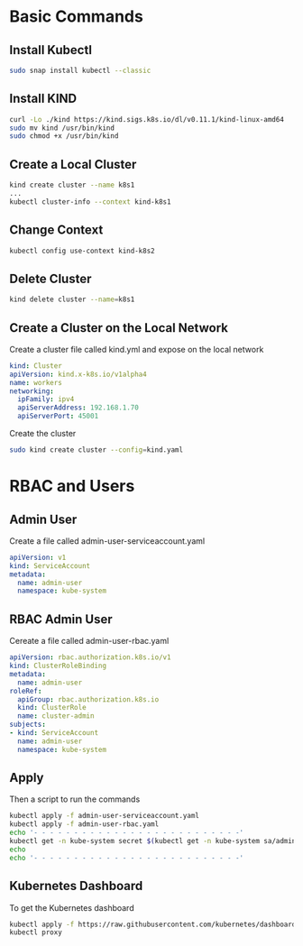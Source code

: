 

# Basic Commands

## Install Kubectl

```bash
sudo snap install kubectl --classic
```

## Install KIND

```bash
curl -Lo ./kind https://kind.sigs.k8s.io/dl/v0.11.1/kind-linux-amd64
sudo mv kind /usr/bin/kind
sudo chmod +x /usr/bin/kind
```

## Create a Local Cluster

```bash
kind create cluster --name k8s1
...
kubectl cluster-info --context kind-k8s1
```

## Change Context

```bash
kubectl config use-context kind-k8s2
```

## Delete Cluster

```bash
kind delete cluster --name=k8s1
```

## Create a Cluster on the Local Network

Create a cluster file called kind.yml and expose on the local network

```yaml
kind: Cluster
apiVersion: kind.x-k8s.io/v1alpha4
name: workers
networking:
  ipFamily: ipv4
  apiServerAddress: 192.168.1.70
  apiServerPort: 45001
```

Create the cluster

```bash
sudo kind create cluster --config=kind.yaml
```

# RBAC and Users

## Admin User

Create a file called admin-user-serviceaccount.yaml

```yaml
apiVersion: v1
kind: ServiceAccount
metadata:
  name: admin-user
  namespace: kube-system
```

## RBAC Admin User

Cereate a file called admin-user-rbac.yaml

```yaml
apiVersion: rbac.authorization.k8s.io/v1
kind: ClusterRoleBinding
metadata:
  name: admin-user
roleRef:
  apiGroup: rbac.authorization.k8s.io
  kind: ClusterRole
  name: cluster-admin
subjects:
- kind: ServiceAccount
  name: admin-user
  namespace: kube-system
```

## Apply

Then a script to run the commands

```bash
kubectl apply -f admin-user-serviceaccount.yaml
kubectl apply -f admin-user-rbac.yaml
echo '- - - - - - - - - - - - - - - - - - - - - - - - - -'
kubectl get -n kube-system secret $(kubectl get -n kube-system sa/admin-user -o jsonpath="{.secrets[0].name}") -o go-template="{{.data.token | base64decode}}" | tee token.txt
echo
echo '- - - - - - - - - - - - - - - - - - - - - - - - - -'
```

## Kubernetes Dashboard

To get the Kubernetes dashboard

```bash
kubectl apply -f https://raw.githubusercontent.com/kubernetes/dashboard/v2.3.1/aio/deploy/recommended.yaml
kubectl proxy
```